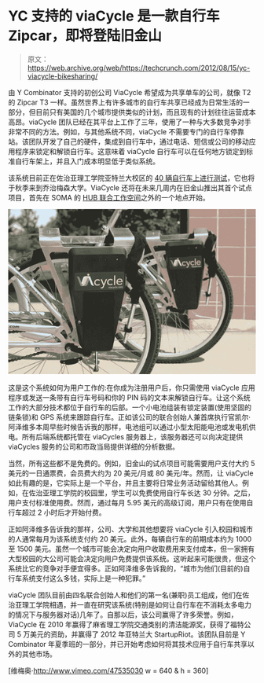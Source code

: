 # YC 支持的 viaCycle 是一款自行车 Zipcar，即将登陆旧金山

> 原文：<https://web.archive.org/web/https://techcrunch.com/2012/08/15/yc-viacycle-bikesharing/>

由 Y Combinator 支持的初创公司 ViaCycle 希望成为共享单车的公司，就像 T2 的 Zipcar T3 一样。虽然世界上有许多城市的自行车共享已经成为日常生活的一部分，但目前只有美国的几个城市提供类似的计划，而且现有的计划往往运营成本高昂。viaCycle 团队已经在其平台上工作了三年，使用了一种与大多数竞争对手非常不同的方法。例如，与其他系统不同，viaCycle 不需要专门的自行车停靠站。该团队开发了自己的硬件，集成到自行车中，通过电话、短信或公司的移动应用程序来锁定和解锁自行车。这意味着 viaCycle 自行车可以在任何地方锁定到标准自行车架上，并且入门成本明显低于类似系统。

该系统目前正在佐治亚理工学院亚特兰大校区的 [40 辆自行车上进行测试](https://web.archive.org/web/20230316161301/https://gt.viacycle.com/)，它也将于秋季来到乔治梅森大学。ViaCycle 还将在未来几周内在旧金山推出其首个试点项目，首先在 SOMA 的 [HUB 联合工作空间](https://web.archive.org/web/20230316161301/http://bayarea.the-hub.net/space)之外的一个地点开始。

[![](img/3d9f438ca123866f571f95b464719bf9.png "via_cycle_closeup")](https://web.archive.org/web/20230316161301/https://techcrunch.com/2012/08/15/yc-viacycle-bikesharing/via_cycle_closeup/)

这是这个系统如何为用户工作的:在你成为注册用户后，你只需使用 viaCycle 应用程序或发送一条带有自行车号码和你的 PIN 码的文本来解锁自行车。让这个系统工作的大部分技术都位于自行车的后部。一个小电池组装有锁定装置(使用坚固的链条锁)和 GPS 系统来跟踪自行车。正如该公司的联合创始人兼首席执行官凯尔·阿泽维多本周早些时候告诉我的那样，电池组可以通过小型太阳能电池或发电机供电。所有后端系统都托管在 viaCycles 服务器上，该服务器还可以向决定提供 viaCycles 服务的公司和市政当局提供详细的分析数据。

当然，所有这些都不是免费的。例如，旧金山的试点项目可能需要用户支付大约 5 美元的一日通票费，会员费大约为 20 美元/月或 80 美元/年。然而，让 viaCycle 如此有趣的是，它实际上是一个平台，并且主要将日常业务活动留给其他人。例如，在佐治亚理工学院的校园里，学生可以免费使用自行车长达 30 分钟。之后，用户支付标准使用费。然而，通过每月 5.95 美元的高级订阅，用户只有在使用自行车超过 2 小时后才开始付费。

正如阿泽维多告诉我的那样，公司、大学和其他想要将 viaCycle 引入校园和城市的人通常每月为该系统支付约 20 美元。此外，每辆自行车的前期成本约为 1000 至 1500 美元。虽然一个城市可能会决定向用户收取费用来支付成本，但一家拥有大型校园的大公司可能会决定向用户免费提供该系统。这听起来可能很贵，但这个系统比它的竞争对手便宜得多。正如阿泽维多告诉我的，“城市为他们(目前的)自行车系统支付这么多钱，实际上是一种犯罪。”

viaCycle 团队目前由四名联合创始人和他们的第一名(兼职)员工组成，他们在佐治亚理工学院相遇，并一直在研究该系统(特别是如何让自行车在不消耗太多电力的情况下与服务器对话)几年了。自那以后，该公司赢得了许多荣誉。例如，ViaCycle 在 2010 年赢得了麻省理工学院交通类别的清洁能源奖，获得了福特公司 5 万美元的资助，并赢得了 2012 年亚特兰大 StartupRiot。该团队目前是 Y Combinator 年夏季班的一部分，并已开始考虑如何将其技术应用于自行车共享以外的其他市场。

[维梅奥·http://www.vimeo.com/47535030 w = 640 & h = 360]